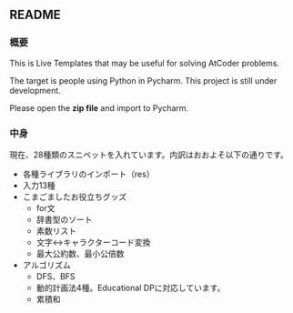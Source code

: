 ## README

### 概要
This is Live Templates that may be useful for solving AtCoder problems.

The target is people using Python in Pycharm. This project is still under development.

Please open the **zip file** and import to Pycharm.


### 中身

現在、28種類のスニペットを入れています。内訳はおおよそ以下の通りです。
* 各種ライブラリのインポート（res）
* 入力13種
* こまごましたお役立ちグッズ
  * for文
  * 辞書型のソート
  * 素数リスト
  * 文字↔︎キャラクターコード変換
  * 最大公約数、最小公倍数
* アルゴリズム
  * DFS、BFS
  * 動的計画法4種。Educational DPに対応しています。
  * 累積和
 
 


